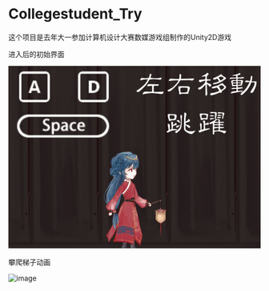 # Collegestudent_Try
这个项目是去年大一参加计算机设计大赛数媒游戏组制作的Unity2D游戏


进入后的初始界面


![image](https://github.com/amadeus233/Collegestudent_Try/blob/master/start.gif)


攀爬梯子动画


![image](https://github.com/amadeus233/Collegestudent_Try/blob/master/clmb.gif)
